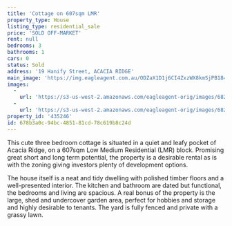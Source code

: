 ```yaml
---
title: 'Cottage on 607sqm LMR'
property_type: House
listing_type: residential_sale
price: 'SOLD OFF-MARKET'
rent: null
bedrooms: 3
bathrooms: 1
cars: 0
status: Sold
address: '19 Hanify Street, ACACIA RIDGE'
main_image: 'https://img.eagleagent.com.au/ODZaX1D1j6CI4ZxzWX8kmSjPB18=/1280x854/smart/https://s3-us-west-2.amazonaws.com/eagleagent-orig/images/6822190/130469034-image-M.jpg'
images:
  -
    url: 'https://s3-us-west-2.amazonaws.com/eagleagent-orig/images/6822191/130469034-image-A.jpg'
  -
    url: 'https://s3-us-west-2.amazonaws.com/eagleagent-orig/images/6822190/130469034-image-M.jpg'
property_id: '435246'
id: 678b3a0c-94bc-4851-81cd-78c619b8c24d
---
```

This cute three bedroom cottage is situated in a quiet and leafy pocket of Acacia Ridge, on a 607sqm Low Medium Residential (LMR) block. Promising great short and long term potential, the property is a desirable rental as is with the zoning giving investors plenty of development options.

The house itself is a neat and tidy dwelling with polished timber floors and a well-presented interior. The kitchen and bathroom are dated but functional, the bedrooms and living are spacious. A real bonus of the property is the large, shed and undercover garden area, perfect for hobbies and storage and highly desirable to tenants. The yard is fully fenced and private with a grassy lawn.